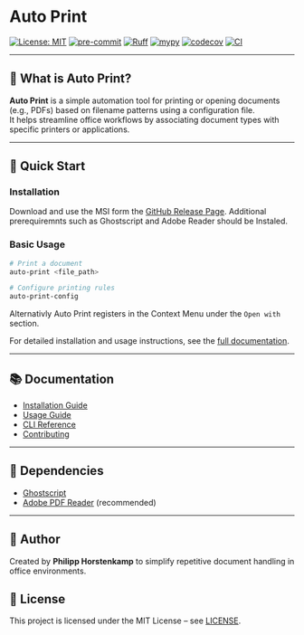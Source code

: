 # Auto Print

[![License: MIT](https://img.shields.io/badge/License-MIT-yellow.svg)](https://opensource.org/licenses/MIT)
[![pre-commit](https://img.shields.io/badge/pre--commit-enabled-brightgreen?logo=pre-commit)](https://github.com/pre-commit/pre-commit)
[![Ruff](https://img.shields.io/endpoint?url=https://raw.githubusercontent.com/astral-sh/ruff/main/assets/badge/v2.json)](https://github.com/astral-sh/ruff)
[![mypy](https://img.shields.io/badge/mypy-checked-blue)](https://mypy-lang.org/)
[![codecov](https://codecov.io/gh/philipp-horstenkamp/auto_print/graph/badge.svg?token=BHJWD7F0TH)](https://codecov.io/gh/philipp-horstenkamp/auto_print)
[![CI](https://github.com/philipp-horstenkamp/auto_print/actions/workflows/ci.yml/badge.svg)](https://github.com/philipp-horstenkamp/auto_print/actions/workflows/ci.yml)

---

## 📌 What is Auto Print?

**Auto Print** is a simple automation tool for printing or opening documents (e.g., PDFs) based on filename patterns using a configuration file.  
It helps streamline office workflows by associating document types with specific printers or applications.

---

## 🚀 Quick Start

### Installation

Download and use the MSI form the [GitHub Release Page](https://github.com/philipp-horstenkamp/auto_print/releases).
Additional prerequiremnts such as Ghostscript and Adobe Reader should be Instaled.

### Basic Usage

```bash
# Print a document
auto-print <file_path>

# Configure printing rules
auto-print-config
```
Alternativly Auto Print registers in the Context Menu under the `Open with` section.

For detailed installation and usage instructions, see the [full documentation](docs/index.rst).

---

## 📚 Documentation

- [Installation Guide](docs/installation.rst)
- [Usage Guide](docs/usage.rst)
- [CLI Reference](docs/cli.rst)
- [Contributing](docs/contributing.rst)

---

## 🔧 Dependencies

- [Ghostscript](https://www.ghostscript.com/releases/gsdnld.html)
- [Adobe PDF Reader](https://www.adobe.com/de/acrobat/pdf-reader.html) (recommended)

---

## 👤 Author

Created by **Philipp Horstenkamp** to simplify repetitive document handling in office environments.

## 📄 License

This project is licensed under the MIT License – see [LICENSE](LICENSE).
